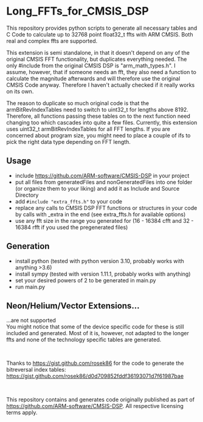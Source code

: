 # Long_FFTs_for_CMSIS_DSP
This repository provides python scripts to generate all necessary tables and C Code to calculate up to 32768 point float32_t ffts with ARM CMSIS. Both real and complex ffts are supported.

This extension is semi standalone, in that it doesn't depend on any of the original CMSIS FFT functionality, but duplicates everything needed. The only #include from the original CMSIS DSP is "arm_math_types.h". I assume, however, that if someone needs an fft, they also need a function to calculate the magnitude afterwards and will therefore use the original CMSIS Code anyway. Therefore I haven't actually checked if it really works on its own. 

The reason to duplicate so much original code is that the armBitRevIndexTables need to switch to uint32_t for lengths above 8192. Therefore, all functions passing these tables on to the next function need changing too which cascades into quite a few files. Currently, this extension uses uint32_t armBitRevIndexTables for all FFT lengths. If you are concerned about program size, you might need to place a couple of ifs to pick the right data type depending on FFT length. 

## Usage
- include https://github.com/ARM-software/CMSIS-DSP in your project
- put all files from generatedFiles and nonGeneratedFiles into one folder (or organize them to your liking) and add it as Include and Source Directory
- add `#include "extra_ffts.h"` to your code
- replace any calls to CMSIS DSP FFT functions or structures in your code by calls with _extra in the end (see extra_ffts.h for available options)
- use any fft size in the range you generated for (16 - 16384 cfft and 32 - 16384 rfft if you used the pregenerated files)

## Generation
- install python (tested with python version 3.10, probably works with anything >3.6)
- install sympy (tested with version 1.11.1, probably works with anything)
- set your desired powers of 2 to be generated in main.py
- run main.py

## Neon/Helium/Vector Extensions...
...are not supported\
You might notice that some of the device specific code for these is still included and generated. Most of it is, however, not adapted to the longer ffts and none of the technology specific tables are generated.  

&nbsp;
&nbsp;
&nbsp;

Thanks to https://gist.github.com/rosek86 for the code to generate the bitreversal index tables: https://gist.github.com/rosek86/d0d709852fddf36193071d7f61987bae 

&nbsp;
&nbsp;
&nbsp;

This repository contains and generates code originally published as part of https://github.com/ARM-software/CMSIS-DSP. All respective licensing terms apply.
